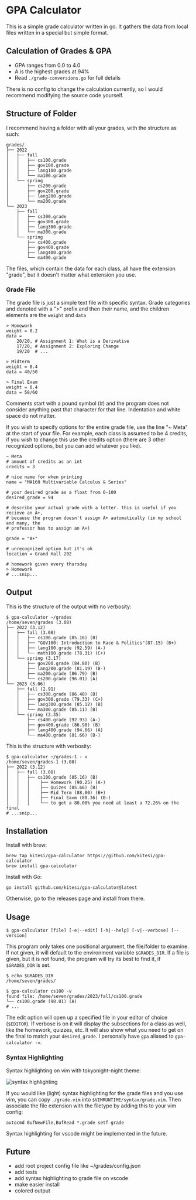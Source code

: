 # GPA Calculator

This is a simple grade calculator written in go.
It gathers the data from local files written in
a special but simple format.

## Calculation of Grades & GPA

-   GPA ranges from 0.0 to 4.0
-   A is the highest grades at 94%
-   Read `./grade-conversions.go` for full details

There is no config to change the calculation currently, so I would recommend
modifying the source code yourself.

## Structure of Folder

I recommend having a folder with all your grades, with the structure as such:

```
grades/
├── 2022
│   ├── fall
│   │   ├── cs100.grade
│   │   ├── gov100.grade
│   │   ├── lang100.grade
│   │   └── ma100.grade
│   └── spring
│       ├── cs200.grade
│       ├── gov200.grade
│       ├── lang200.grade
│       └── ma200.grade
└── 2023
    ├── fall
    │   ├── cs300.grade
    │   ├── gov300.grade
    │   ├── lang300.grade
    │   └── ma300.grade
    └── spring
        ├── cs400.grade
        ├── gov400.grade
        ├── lang400.grade
        └── ma400.grade
```

The files, which contain the data for each class, all have the extension "grade", but it doesn't matter what extension you use.

### Grade File

The grade file is just a simple text file with specific syntax.
Grade categories and denoted with a ">" prefix and then their name,
and the children elements are the `weight` and `data`

```
> Homework
weight = 0.2
data =
    20/20, # Assignment 1: What is a Derivative
    17/20, # Assignment 2: Exploring Change
    19/20  # ...

> Midterm
weight = 0.4
data = 40/50

> Final Exam
weight = 0.4
data = 58/60
```

Comments start with a pound symbol (#) and the program does not consider
anything past that character for that line. Indentation and white space do not
matter.

If you wish to specify options for the entire grade file, use the line "~ Meta"
at the start of your file. For example, each class is assumed to be 4 credits,
if you wish to change this use the credits option (there are 3 other recognized
options, but you can add whatever you like).

```
~ Meta
# amount of credits as an int
credits = 3

# nice name for when printing
name = "MA160 Multivariable Calculus & Series"

# your desired grade as a float from 0-100
desired_grade = 94

# describe your actual grade with a letter. this is useful if you recieve an A+,
# because the program doesn't assign A+ automatically (in my school and many, the
# professor has to assign an A+)

grade = "A+"

# unrecognized option but it's ok
location = Grand Hall 202

# homework given every thursday
> Homework
# ...snip...
```

## Output

This is the structure of the output with no verbosity:

```shell
$ gpa-calculator ~/grades
/home/seven/grades (3.08)
├── 2022 (3.12)
│   ├── fall (3.08)
│   │   ├── cs100.grade (85.16) (B)
│   │   ├── "GOV100: Introduction to Race & Politics"(87.15) (B+)
│   │   ├── lang100.grade (92.59) (A-)
│   │   └── math100.grade (78.31) (C+)
│   └── spring (3.17)
│       ├── gov200.grade (84.80) (B)
│       ├── lang200.grade (81.19) (B-)
│       ├── ma200.grade (86.79) (B)
│       └── cs200.grade (96.01) (A)
└── 2023 (3.06)
    ├── fall (2.91)
    │   ├── cs300.grade (86.40) (B)
    │   ├── gov300.grade (79.33) (C+)
    │   ├── lang300.grade (85.12) (B)
    │   └── ma300.grade (85.11) (B)
    └── spring (3.35)
        ├── cs400.grade (92.93) (A-)
        ├── gov400.grade (86.98) (B)
        ├── lang400.grade (94.66) (A)
        └── ma400.grade (81.66) (B-)
```

This is the structure with verbosity:

```shell
$ gpa-calculator ~/grades-1 - v
/home/seven/grades-1 (3.08)
├── 2022 (3.12)
│   ├── fall (3.08)
│   │   ├── cs100.grade (85.16) (B)
│   │   │    ├── Homework (90.25) (A-)
│   │   │    ├── Quizes (85.66) (B)
│   │   │    ├── Mid Term (88.00) (B+)
│   │   │    ├── Final Eaxm (80.36) (B-)
│   │   │    └── to get a 80.00% you need at least a 72.26% on the final
# ...snip...
```

## Installation

Install with brew:

```shell
brew tap kitesi/gpa-calculator https://github.com/kitesi/gpa-calculator
brew install gpa-calculator
```

Install with Go:

```shell
go install github.com/kitesi/gpa-calculator@latest
```

Otherwise, go to the releases page and install from there.

## Usage

```shell
$ gpa-calculator [file] [-e|--edit] [-h|--help] [-v|--verbose] [--version]
```

This program only takes one positional argument, the file/folder to examine. If not given, it will default to the environment variable `$GRADES_DIR`. If a file is given, but it is not found, the program will try its best to find it, if `$GRADES_DIR` is set.

```shell
$ echo $GRADES_DIR
/home/seven/grades/

$ gpa-calculator cs100 -v
found file: /home/seven/grades/2023/fall/cs100.grade
└── cs100.grade (98.81) (A)
# ...
```

The edit option will open up a specified file in your editor of choice
(`$EDITOR`). If verbose is on it will display the subsections for a class as
well, like the homework, quizzes, etc. It will also show what you need to get
on the final to match your `desired_grade`. I personally have `gpa` aliased to
`gpa-calculator -v`.

### Syntax Highlighting

Syntax highlighting on vim with tokyonight-night theme:

![syntax highlighting](./syntax-highlighting.png)

If you would like (light) syntax highlighting for the grade files and you use
vim, you can copy `./grade.vim` into `$VIMRUNTIME/syntax/grade.vim`. Then
associate the file extension with the filetype by adding this to your vim
config:

```vim
autocmd BufNewFile,BufRead *.grade setf grade
```

Syntax highlighting for vscode might be implemented in the future.

## Future

-   add root project config file like ~/grades/config.json
-   add tests
-   add syntax highlighting to grade file on vscode
-   make easier install
-   colored output

